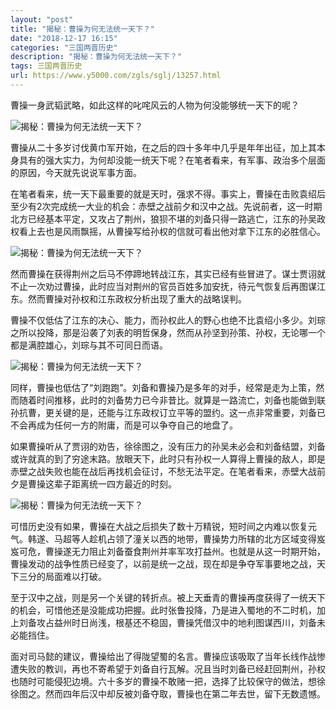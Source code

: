 ```yaml
---
layout: "post"
title: "揭秘：曹操为何无法统一天下？"
date: "2018-12-17 16:15"
categories: "三国两晋历史"
description: "揭秘：曹操为何无法统一天下？"
tags: 三国两晋历史
url: https://www.y5000.com/zgls/sglj/13257.html
---
```






曹操一身武韬武略，如此这样的叱咤风云的人物为何没能够统一天下的呢？

![揭秘：曹操为何无法统一天下？](/uploads/allimg/170213/6-1F2131436295U.JPG)

曹操从二十多岁讨伐黄巾军开始，在之后的四十多年中几乎是年年出征，加上其本身具有的强大实力，为何却没能一统天下呢？在笔者看来，有军事、政治多个层面的原因，今天就先说说军事方面。

在笔者看来，统一天下最重要的就是天时，强求不得。事实上，曹操在击败袁绍后至少有2次完成统一大业的机会：赤壁之战前夕和汉中之战。先说前者，这一时期北方已经基本平定，又攻占了荆州，狼狈不堪的刘备只得一路逃亡，江东的孙吴政权看上去也是风雨飘摇，从曹操写给孙权的信就可看出他对拿下江东的必胜信心。

![揭秘：曹操为何无法统一天下？](/uploads/allimg/170213/6-1F213143GV01.JPG)

然而曹操在获得荆州之后马不停蹄地转战江东，其实已经有些冒进了。谋士贾诩就不止一次劝过曹操，此时应当对荆州的官员百姓多加安抚，待元气恢复后再图谋江东。然而曹操对孙权和江东政权分析出现了重大的战略误判。

曹操不仅低估了江东的决心、能力，而孙权此人的野心也绝不比袁绍小多少。刘琮之所以投降，那是沿袭了刘表的明哲保身，然而从孙坚到孙策、孙权，无论哪一个都是满腔雄心，刘琮与其不可同日而语。

![揭秘：曹操为何无法统一天下？](/uploads/allimg/170213/6-1F213143Q9343.JPG)

同样，曹操也低估了“刘跑跑”。刘备和曹操乃是多年的对手，经常是走为上策，然而随着时间推移，此时的刘备势力已今非昔比。就算是一路流亡，刘备也能做到联孙抗曹，更关键的是，还能与江东政权订立平等的盟约。这一点非常重要，刘备已不会再成为任何一方的附庸，而是可以争夺自己的地盘了。

如果曹操听从了贾诩的劝告，徐徐图之，没有压力的孙吴未必会和刘备结盟，刘备或许就真的到了穷途末路。放眼天下，此时只有孙权一人算得上曹操的敌人，即是赤壁之战失败也能在战后再找机会征讨，不愁无法平定。在笔者看来，赤壁大战前夕是曹操这辈子距离统一四方最近的时刻。

![揭秘：曹操为何无法统一天下？](/uploads/allimg/170213/6-1F2131439142W.JPG)

可惜历史没有如果，曹操在大战之后损失了数十万精锐，短时间之内难以恢复元气。韩遂、马超等人趁机占领了潼关以西的地带，曹操势力所辖的北方区域变得岌岌可危，曹操遂无力阻止刘备蚕食荆州并率军攻打益州。也就是从这一时期开始，曹操发动的战争性质已经变了，以前是统一之战，现在却是争夺军事要地之战，天下三分的局面难以打破。

至于汉中之战，则是另一个关键的转折点。被上天垂青的曹操再度获得了一统天下的机会，可惜他还是没能成功把握。此时张鲁投降，乃是进入蜀地的不二时机，加上刘备攻占益州时日尚浅，根基还不稳固，曹操凭借汉中的地利图谋西川，刘备未必能挡住。

面对司马懿的建议，曹操给出了得陇望蜀的名言。曹操应该吸取了当年长线作战惨遭失败的教训，再也不寄希望于刘备自行瓦解。况且当时刘备已经赶回荆州，孙权也随时可能侵犯边境。六十多岁的曹操不敢赌一把，选择了比较保守的做法，想徐徐图之。然而四年后汉中却反被刘备夺取，曹操也在第二年去世，留下无数遗憾。

